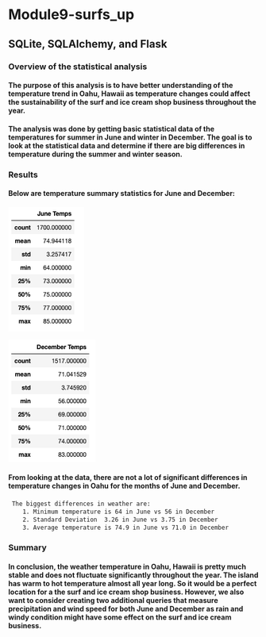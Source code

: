 # **Module9-surfs_up**
## **SQLite, SQLAlchemy, and Flask**

### **Overview of the statistical analysis**

#### The purpose of this analysis is to have better understanding of the temperature trend in Oahu, Hawaii as temperature changes could affect the sustainability of the surf and ice cream shop business throughout the year.

#### The analysis was done by getting basic statistical data of the temperatures for summer in June and winter in December.  The goal is to look at the statistical data and determine if there are big differences in temperature during the summer and winter season.

### **Results**

#### Below are temperature summary statistics for June and December:

![June_Temps](resources/June_Temps.png)


![Dec_Temps](resources/December_Temps.png)

#### From looking at the data, there are not a lot of significant differences in temperature changes in Oahu for the months of June and December.
     The biggest differences in weather are:
        1. Minimum temperature is 64 in June vs 56 in December
        2. Standard Deviation  3.26 in June vs 3.75 in December
        3. Average temperature is 74.9 in June vs 71.0 in December 

### **Summary**

#### In conclusion, the weather temperature in Oahu, Hawaii is pretty much stable and does not fluctuate significantly throughout the year.  The island has warm to hot temperature almost all year long.  So it would be a perfect location for a the surf and ice cream shop business.  However, we also want to consider creating two additional queries that measure precipitation and wind speed for both June and December as rain and windy condition might have some effect on the surf and ice cream business.
